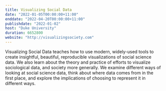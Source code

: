 ```yaml
---
title: Visualizing Social Data 
date: "2022-01-05T00:00:00+11:00"
enddate: "2022-04-20T00:00:00+11:00"
publishdate: "2022-01-02"
host: "Duke University"
duration: 6652800
website: "http://visualizingsociety.com"
---
```


Visualizing Social Data teaches how to use modern, widely-used tools to create insightful, beautiful, reproducible visualizations of social science data. We also learn about the theory and practice of efforts to visualize sociological data, and society more generally. We examine different ways of looking at social science data, think about where data comes from in the first place, and explore the implications of choosing to represent it in different ways.
